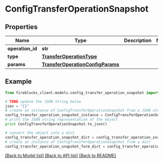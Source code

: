 # ConfigTransferOperationSnapshot


## Properties

Name | Type | Description | Notes
------------ | ------------- | ------------- | -------------
**operation_id** | **str** |  | 
**type** | [**TransferOperationType**](TransferOperationType.md) |  | 
**params** | [**TransferOperationConfigParams**](TransferOperationConfigParams.md) |  | 

## Example

```python
from fireblocks_client.models.config_transfer_operation_snapshot import ConfigTransferOperationSnapshot

# TODO update the JSON string below
json = "{}"
# create an instance of ConfigTransferOperationSnapshot from a JSON string
config_transfer_operation_snapshot_instance = ConfigTransferOperationSnapshot.from_json(json)
# print the JSON string representation of the object
print ConfigTransferOperationSnapshot.to_json()

# convert the object into a dict
config_transfer_operation_snapshot_dict = config_transfer_operation_snapshot_instance.to_dict()
# create an instance of ConfigTransferOperationSnapshot from a dict
config_transfer_operation_snapshot_form_dict = config_transfer_operation_snapshot.from_dict(config_transfer_operation_snapshot_dict)
```
[[Back to Model list]](../README.md#documentation-for-models) [[Back to API list]](../README.md#documentation-for-api-endpoints) [[Back to README]](../README.md)


